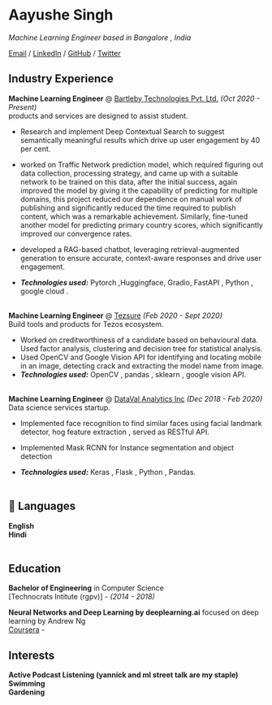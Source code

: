 # Aayushe Singh 

_Machine Learning Engineer based in Bangalore , India_ <br>

[Email](mailto:aayushe999@gmail.com) / [LinkedIn](https://www.linkedin.com/in/aayushe/) / [GitHub](https://github.com/aayushe) / [Twitter](https://twitter.com/AayusheSingh)


## Industry Experience

**Machine Learning Engineer** @ [Bartleby Technologies Pvt. Ltd.](https://www.bartleby.com/) _(Oct 2020 - Present)_ <br>
products and services are designed to assist student.
  - Research and implement Deep Contextual Search to suggest semantically meaningful results which drive up user engagement by 40 per cent.
  -  worked on Traffic Network prediction model, which required figuring out data collection, processing strategy, and came up with a suitable network to be trained on this data, after the initial success, again improved the model by giving it the capability of predicting for multiple domains, this project reduced our dependence on manual work of publishing and significantly reduced the time required to publish content, which was a remarkable achievement. Similarly, fine-tuned another model for predicting primary country scores, which significantly improved our convergence rates. 
  - developed a RAG-based chatbot, leveraging retrieval-augmented generation to ensure accurate, context-aware responses and drive user engagement. 

  - **_Technologies used:_** Pytorch ,Huggingface, Gradio, FastAPI , Python , google cloud .
<br><br>

**Machine Learning Engineer** @ [Tezsure](https://tezsure.com/) _(Feb 2020 - Sept 2020)_ <br>
Build tools and products for Tezos ecosystem. 
  -  Worked on creditworthiness of a candidate based on
behavioural data. Used factor analysis, clustering and decision tree for
statistical analysis. 
  - Used OpenCV and Google Vision API for identifying and locating
mobile in an image, detecting crack and extracting the model name from image.
  - **_Technologies used:_** OpenCV , pandas , sklearn , google vision API.
<br><br>

**Machine Learning Engineer** @ [DataVal Analytics Inc](http://www.datavalanalytics.com/) _(Dec 2018 - Feb 2020)_ <br>
Data science services startup.
  -   Implemented face recognition to find similar faces using facial landmark detector, hog feature 
 extraction , served as RESTful API. 
  - Implemented Mask RCNN for Instance segmentation and object detection 

  - **_Technologies used:_** Keras , Flask , Python , Pandas.
<br><br>

## 💬 Languages

**English** <br>
**Hindi**
<br><br>

##  Education
**Bachelor of Engineering** in Computer Science<br>
[Technocrats Intitute (rgpv)] - _(2014 - 2018)_

**Neural Networks and Deep Learning by
deeplearning.ai** focused on deep learning by Andrew Ng<br>
[Coursera](https://www.coursera.org/account/accomplishments/certificate/PXE8AEXHVLXC) - <br>

## Interests

**Active Podcast Listening (yannick and ml street talk are my staple)** <br>
**Swimming**<br>
**Gardening**<br>
